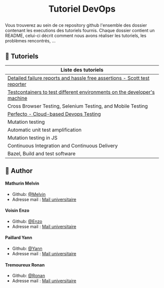 
# <p align="center">Tutoriel DevOps</p>
  
Vous trouverez au sein de ce repository github l'ensemble des dossier contenant les executions des tutoriels fournis. Chaque dossier contient un README, celui-ci décrit comment nous avons réaliser les tutoriels, les problèmes rencontrés, ...

        
## 🧐 Tutoriels 

| Liste des tutoriels | 
| -------- |  
| [Detailed failure reports and hassle free assertions - Scott test reporter](https://github.com/Payll/DevOps/blob/main/Scott%26JUNIT4) | 
|  [Testcontainers to test different environments on the developer's machine](https://github.com/Payll/DevOps/blob/main/testContainer)    | 
| Cross Browser Testing, Selenium Testing, and Mobile Testing    | 
| [Perfecto - Cloud-based Devops Testing](https://github.com/Payll/DevOps/blob/main/perfecto)| 
| Mutation testing   | 
| Automatic unit test amplification    | 
| Mutation testing in JS    |  
| Continuous Integration and Continuous Delivery    | 
| Bazel, Build and test software    | 
       
       
## 🙇 Author
#### Mathurin Melvin
- Github: [@Melvin](https://github.com/ghost-hikaru)
- Adresse mail : [Mail universitaire](melvin.mathurin@etudiant.univ-rennes.fr)

#### Voisin Enzo
- Github: [@Enzo](https://github.com/Slonev0)
- Adresse mail : [Mail universitaire](enzo.voisin@etudiant.univ-rennes.fr)

#### Paillard Yann
- Github: [@Yann](https://github.com/Payll)
- Adresse mail : [Mail universitaire](yann.paillard@etudiant.univ-rennes.fr)

#### Tremoureux Ronan
- Github: [@Ronan](https://github.com/lumi-git)
- Adresse mail : [Mail universitaire](ronan.tremoureux@etudiant.univ-rennes.fr)


       
       
